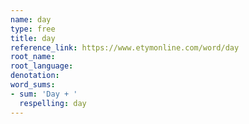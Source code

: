 ```yaml
---
name: day
type: free
title: day
reference_link: https://www.etymonline.com/word/day
root_name: 
root_language: 
denotation: 
word_sums:
- sum: 'Day + '
  respelling: day
---
```

